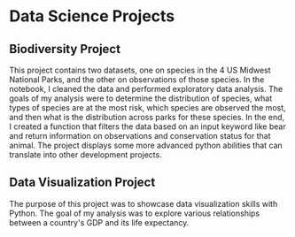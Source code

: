 # Data Science Projects
## Biodiversity Project
This project contains two datasets, one on species in the 4 US Midwest National Parks, and the other on observations of those species. In the notebook, I cleaned the data and performed exploratory data analysis. The goals of my analysis were to determine the distribution of species, what types of species are at the most risk, which species are observed the most, and then what is the distribution across parks for these species. In the end, I created a function that filters the data based on an input keyword like bear and return information on observations and conservation status for that animal. The project displays some more advanced python abilities that can translate into other development projects.

## Data Visualization Project
The purpose of this project was to showcase data visualization skills with Python. The goal of my analysis was to explore various relationships between a country's GDP and its life expectancy.
